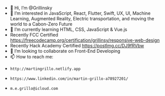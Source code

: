 - 👋 Hi, I’m @Grillinsky
- 👀 I’m interested in JavaScript, React, Flutter, Swift, UX, UI, Machine Learning, Augmented Reality, Electric transportation, and moving the world to a Cabon-Zero Future
- 🌱 I’m currently learning HTML, CSS,  JavaScript & Vue.js
- Recently FCC Certified https://freecodecamp.org/certification/grillinsy/responsive-web-design 
- Recently Hack Academy Certified https://postlmg.cc/DJ9fRVbw
- 💞️ I’m looking to collaborate on Front-End Developing
- 📫 How to reach me: 
-     http://martingrillo.netlify.app
-     https://www.linkedin.com/in/martin-grillo-a78927201/
-     m.e.grillo@icloud.com
<!---
Grillinsky/Grillinsky is a ✨ special ✨ repository because its `README.md` (this file) appears on your GitHub profile.
You can click the Preview link to take a look at your changes.
--->
